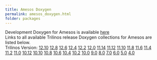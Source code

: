 ```yaml
---
title: Amesos Doxygen
permalink: amesos_doxygen.html
folder: packages
---
```


Development Doxygen for Amesos is available [here](http://trilinos.org/docs/dev/packages/amesos/doc/html/index.html)  
Links to all available Trilinos release Doxygen collections for Amesos are listed below.  
Trilinos Version: [12.10](http://trilinos.org/docs/r12.10/packages/amesos/doc/html/index.html) [12.8](http://trilinos.org/docs/r12.8/packages/amesos/doc/html/index.html) [12.6](http://trilinos.org/docs/r12.6/packages/amesos/doc/html/index.html) [12.4](http://trilinos.org/docs/r12.4/packages/amesos/doc/html/index.html) [12.2](http://trilinos.org/docs/r12.2/packages/amesos/doc/html/index.html) [12.0](http://trilinos.org/docs/r12.0/packages/amesos/doc/html/index.html) [11.14](http://trilinos.org/docs/r11.14/packages/amesos/doc/html/index.html) [11.12](http://trilinos.org/docs/r11.12/packages/amesos/doc/html/index.html) [11.10](http://trilinos.org/docs/r11.10/packages/amesos/doc/html/index.html) [11.8](http://trilinos.org/docs/r11.8/packages/amesos/doc/html/index.html) [11.6](http://trilinos.org/docs/r11.6/packages/amesos/doc/html/index.html) [11.4](http://trilinos.org/docs/r11.4/packages/amesos/doc/html/index.html) [11.2](http://trilinos.org/docs/r11.2/packages/amesos/doc/html/index.html) [11.0](http://trilinos.org/docs/r11.0/packages/amesos/doc/html/index.html) [10.12](http://trilinos.org/docs/r10.12/packages/amesos/doc/html/index.html) [10.10](http://trilinos.org/docs/r10.10/packages/amesos/doc/html/index.html) [10.8](http://trilinos.org/docs/r10.8/packages/amesos/doc/html/index.html) [10.6](http://trilinos.org/docs/r10.6/packages/amesos/doc/html/index.html) [10.4](http://trilinos.org/docs/r10.4/packages/amesos/doc/html/index.html) [10.2](http://trilinos.org/docs/r10.2/packages/amesos/doc/html/index.html) [10.0](http://trilinos.org/docs/r10.0/packages/amesos/doc/html/index.html) [9.0](http://trilinos.org/docs/r9.0/packages/amesos/doc/html/index.html) [8.0](http://trilinos.org/docs/r8.0/packages/amesos/doc/html/index.html) [7.0](http://trilinos.org/docs/r7.0/packages/amesos/doc/html/index.html) [6.0](http://trilinos.org/docs/r6.0/packages/amesos/doc/html/index.html) [5.0](http://trilinos.org/docs/r5.0/packages/amesos/doc/html/index.html) [4.0](http://trilinos.org/docs/r4.0/packages/amesos/doc/html/index.html)